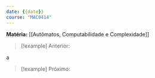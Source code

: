 ```yaml
---
date: {{date}}
course: "MAC0414"
---
```

**Matéria:** [[Autômatos, Computabilidade e Complexidade]]

>[!example] Anterior:

a

>[!example] Próximo:
>